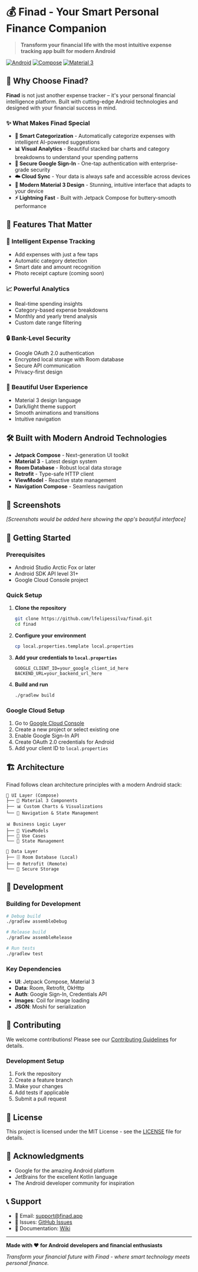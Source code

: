 # 💰 Finad - Your Smart Personal Finance Companion

> **Transform your financial life with the most intuitive expense tracking app built for modern Android**

[![Android](https://img.shields.io/badge/Android-API%2031+-green.svg)](https://developer.android.com/about/versions/android-13)
[![Compose](https://img.shields.io/badge/Jetpack%20Compose-1.5.14-blue.svg)](https://developer.android.com/jetpack/compose)
[![Material 3](https://img.shields.io/badge/Material%203-Latest-orange.svg)](https://m3.material.io/)

## 🚀 Why Choose Finad?

**Finad** is not just another expense tracker – it's your personal financial intelligence platform. Built with cutting-edge Android technologies and designed with your financial success in mind.

### ✨ What Makes Finad Special

- **🎯 Smart Categorization** - Automatically categorize expenses with intelligent AI-powered suggestions
- **📊 Visual Analytics** - Beautiful stacked bar charts and category breakdowns to understand your spending patterns
- **🔐 Secure Google Sign-In** - One-tap authentication with enterprise-grade security
- **☁️ Cloud Sync** - Your data is always safe and accessible across devices
- **🎨 Modern Material 3 Design** - Stunning, intuitive interface that adapts to your device
- **⚡ Lightning Fast** - Built with Jetpack Compose for buttery-smooth performance

## 📱 Features That Matter

### 🎯 **Intelligent Expense Tracking**

- Add expenses with just a few taps
- Automatic category detection
- Smart date and amount recognition
- Photo receipt capture (coming soon)

### 📈 **Powerful Analytics**

- Real-time spending insights
- Category-based expense breakdowns
- Monthly and yearly trend analysis
- Custom date range filtering

### 🔒 **Bank-Level Security**

- Google OAuth 2.0 authentication
- Encrypted local storage with Room database
- Secure API communication
- Privacy-first design

### 🎨 **Beautiful User Experience**

- Material 3 design language
- Dark/light theme support
- Smooth animations and transitions
- Intuitive navigation

## 🛠 Built with Modern Android Technologies

- **Jetpack Compose** - Next-generation UI toolkit
- **Material 3** - Latest design system
- **Room Database** - Robust local data storage
- **Retrofit** - Type-safe HTTP client
- **ViewModel** - Reactive state management
- **Navigation Compose** - Seamless navigation

## 📸 Screenshots

_[Screenshots would be added here showing the app's beautiful interface]_

## 🚀 Getting Started

### Prerequisites

- Android Studio Arctic Fox or later
- Android SDK API level 31+
- Google Cloud Console project

### Quick Setup

1. **Clone the repository**

   ```bash
   git clone https://github.com/lfelipessilva/finad.git
   cd finad
   ```

2. **Configure your environment**

   ```bash
   cp local.properties.template local.properties
   ```

3. **Add your credentials to `local.properties`**

   ```properties
   GOOGLE_CLIENT_ID=your_google_client_id_here
   BACKEND_URL=your_backend_url_here
   ```

4. **Build and run**
   ```bash
   ./gradlew build
   ```

### Google Cloud Setup

1. Go to [Google Cloud Console](https://console.cloud.google.com/)
2. Create a new project or select existing one
3. Enable Google Sign-In API
4. Create OAuth 2.0 credentials for Android
5. Add your client ID to `local.properties`

## 🏗 Architecture

Finad follows clean architecture principles with a modern Android stack:

```
📱 UI Layer (Compose)
├── 🎨 Material 3 Components
├── 📊 Custom Charts & Visualizations
└── 🧭 Navigation & State Management

📊 Business Logic Layer
├── 🏪 ViewModels
├── 🔄 Use Cases
└── 🎯 State Management

💾 Data Layer
├── 🗄️ Room Database (Local)
├── 🌐 Retrofit (Remote)
└── 🔐 Secure Storage
```

## 🔧 Development

### Building for Development

```bash
# Debug build
./gradlew assembleDebug

# Release build
./gradlew assembleRelease

# Run tests
./gradlew test
```

### Key Dependencies

- **UI**: Jetpack Compose, Material 3
- **Data**: Room, Retrofit, OkHttp
- **Auth**: Google Sign-In, Credentials API
- **Images**: Coil for image loading
- **JSON**: Moshi for serialization

## 🤝 Contributing

We welcome contributions! Please see our [Contributing Guidelines](CONTRIBUTING.md) for details.

### Development Setup

1. Fork the repository
2. Create a feature branch
3. Make your changes
4. Add tests if applicable
5. Submit a pull request

## 📄 License

This project is licensed under the MIT License - see the [LICENSE](LICENSE) file for details.

## 🙏 Acknowledgments

- Google for the amazing Android platform
- JetBrains for the excellent Kotlin language
- The Android developer community for inspiration

## 📞 Support

- 📧 Email: support@finad.app
- 🐛 Issues: [GitHub Issues](https://github.com/lfelipessilva/finad/issues)
- 📖 Documentation: [Wiki](https://github.com/lfelipessilva/finad/wiki)

---

**Made with ❤️ for Android developers and financial enthusiasts**

_Transform your financial future with Finad - where smart technology meets personal finance._
